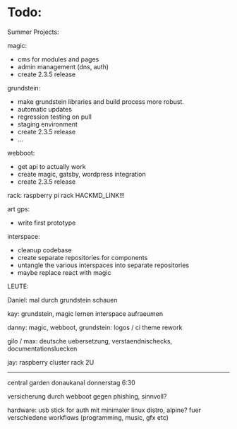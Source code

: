 # Todo:

Summer Projects:

magic:
  * cms for modules and pages
  * admin management (dns, auth)
  * create 2.3.5 release

grundstein:
  * make grundstein libraries and build process more robust.
  * automatic updates
  * regression testing on pull
  * staging environment
  * create 2.3.5 release
  * ...

webboot:
* get api to actually work
* create magic, gatsby, wordpress integration
* create 2.3.5 release

rack:
raspberry pi rack
HACKMD_LINK!!!

art gps:
* write first prototype

interspace:
* cleanup codebase
* create separate repositories for components
* untangle the various interspaces into separate repositories
* maybe replace react with magic

LEUTE:

Daniel:
mal durch grundstein schauen

kay:
grundstein, magic lernen
interspace aufraeumen

danny:
magic, webboot, grundstein:
logos / ci
theme rework

gilo / max:
deutsche uebersetzung,
verstaendnischecks,
documentationsluecken

jay:
raspberry cluster rack 2U

---------------------------------------------------

central garden donaukanal donnerstag 6:30

versicherung durch webboot gegen phishing, sinnvoll?

hardware:
usb stick for auth mit minimaler linux distro,
alpine?
fuer verschiedene workflows (programming, music, gfx etc)

